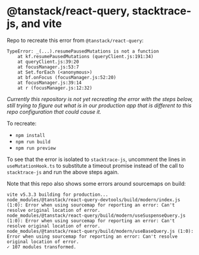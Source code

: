 # @tanstack/react-query, stacktrace-js, and vite

Repo to recreate this error from `@tanstack/react-query`:

```text
TypeError: _(...).resumePausedMutations is not a function
    at kf.resumePausedMutations (queryClient.js:191:34)
    at queryClient.js:39:20
    at focusManager.js:53:7
    at Set.forEach (<anonymous>)
    at bf.onFocus (focusManager.js:52:20)
    at focusManager.js:39:14
    at r (focusManager.js:12:32)
```

*Currently this repository is not yet recreating the error with the steps below, still trying to figure out what is in our production app that is different to this repo configuration that could cause it.*

To recreate:

- `npm install`
- `npm run build`
- `npm run preview`

To see that the error is isolated to `stacktrace-js`, uncomment the lines in `useMutationHook.ts` to substitute a timeout promise instead of the call to `stacktrace-js` and run the above steps again.

Note that this repo also shows some errors around sourcemaps on build:

```text
vite v5.3.3 building for production...
node_modules/@tanstack/react-query-devtools/build/modern/index.js (1:0): Error when using sourcemap for reporting an error: Can't resolve original location of error.
node_modules/@tanstack/react-query/build/modern/useSuspenseQuery.js (1:0): Error when using sourcemap for reporting an error: Can't resolve original location of error.
node_modules/@tanstack/react-query/build/modern/useBaseQuery.js (1:0): Error when using sourcemap for reporting an error: Can't resolve original location of error.
✓ 107 modules transformed.
```